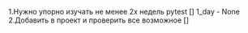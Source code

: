 1.Нужно упорно изучать не менее 2х недель pytest []
    1_day - None
2.Добавить в проект и проверить все возможное []